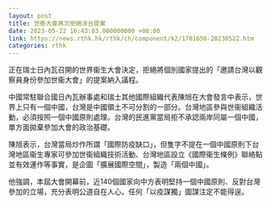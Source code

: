 ```yaml
---
layout: post
title: 世衞大會再次拒絕涉台提案
date: 2023-05-22 16:43:03.000000000 +08:00
link: https://news.rthk.hk/rthk/ch/component/k2/1701656-20230522.htm
categories: rthk
---
```


正在瑞士日內瓦召開的世界衞生大會決定，拒絕將個別國家提出的「邀請台灣以觀察員身份參加世衞大會」的提案納入議程。

中國常駐聯合國日內瓦辦事處和瑞士其他國際組織代表陳旭在大會發言中表示，世界上只有一個中國，台灣是中國領土不可分割的一部分。台灣地區參與世衞組織活動，必須按照一個中國原則處理。台灣的民進黨當局拒不承認兩岸同屬一個中國，單方面拋棄參加大會的政治基礎。

陳旭表示，台灣當局炒作所謂「國際防疫缺口」，但隻字不提在一個中國原則下台灣地區衞生專家可參加世衞組織技術活動、台灣地區設立《國際衞生條例》聯絡點並有效運作等事實，是企圖「擴展國際空間」，製造「兩個中國」。

他強調，本屆大會開幕前，近140個國家向中方表明堅持一個中國原則、反對台灣參加的立場，充分表明公道自在人心。任何「以疫謀獨」圖謀注定不能得逞。
